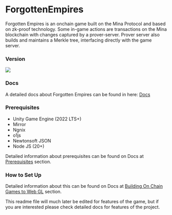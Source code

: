 # ForgottenEmpires

Forgotten Empires is an onchain game built on the Mina Protocol and based on zk-proof technology. Some in-game actions are transactions on the Mina blockchain with changes captured by a prover-server. Prover server also builds and maintains a Merkle tree, interfacing directly with the game server.

### Version

[<img src="https://img.shields.io/badge/Version-Alpha 0.3-green">](./StarkSharp/StarkSharp.Docs/Platforms/DotNet/Setup.md)

### Docs

A detailed docs about Forgotten Empires can be found in here: [Docs](https://forgottenempires.gitbook.io/forgotten-empires/)

### Prerequisites

- Unity Game Engine (2022 LTS+)
- Mirror
- Ngnix
- o1js
- Newtonsoft JSON
- Node JS (20+)

Detailed information about prerequisites can be found on Docs at [Prerequisites](https://forgottenempires.gitbook.io/forgotten-empires/prerequisites) section.

### How to Set Up

Detailed information about this can be found on Docs at [Building On Chain Games to Web GL](https://forgottenempires.gitbook.io/forgotten-empires/building-on-chain-games-to-webgl) section.

This readme file will much later be edited for features of the game, but if you are interested please check detailed docs for features of the project.
